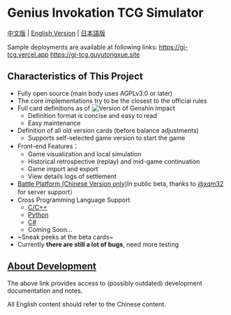 # Genius Invokation TCG Simulator

[中文版](./README.md)  | [English Version](./README.en.md) | [日本語版](./README.jp.md)

Sample deployments are available at following links:
https://gi-tcg.vercel.app
https://gi-tcg.guyutongxue.site


## Characteristics of This Project

- Fully open source (main body uses AGPLv3.0 or later)
- The core implementations try to be the closest to the official rules
- Full card definitions as of ![Version of Genshin Impact](https://img.shields.io/badge/dynamic/json?url=https%3A%2F%2Fgi.xqm32.org%2Fapi%2Fversion&query=%24.currentGameVersion&label=%E5%8E%9F%E7%A5%9E)
  - Definition format is concise and easy to read
  - Easy maintenance
- Definition of all old version cards (before balance adjustments)
  - Supports self-selected game version to start the game
- Front-end Features：
  - Game visualization and local simulation
  - Historical retrospective (replay) and mid-game continuation
  - Game import and export
  - View details logs of settlement
- [Battle Platform (Chinese Version only)](https://gi.xqm32.org)In public beta, thanks to [@xqm32](https://github.com/xqm32) for server support）
- Cross Programming Language Support
  - [C/C++](./packages/cbinding/)
  - [Python](./packages/pybinding/)
  - [C#](./packages/csbinding/)
  - Coming Soon...
- ~Sneak peeks at the beta cards~
- Currently **there are still a lot of bugs**, need more testing

## [About Development](./docs/development/README.md)

The above link provides access to (possibly outdated) development documentation and notes.

All English content should refer to the Chinese content.
